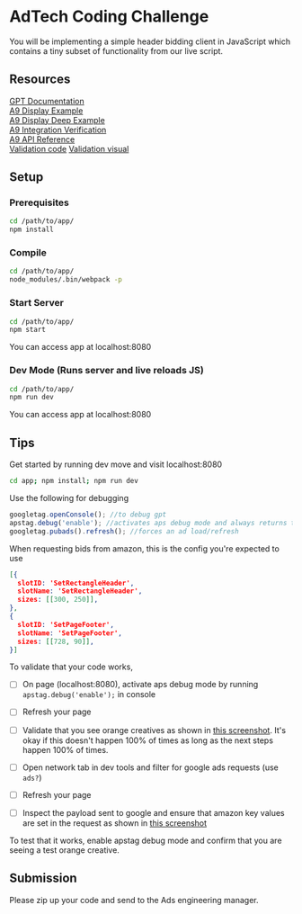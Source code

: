 # AdTech Coding Challenge
You will be implementing a simple header bidding client in JavaScript which contains a tiny subset of functionality from our live script.

## Resources
[GPT Documentation](https://developers.google.com/doubleclick-gpt/)  
[A9 Display Example](/images/a9_display_example.png)  
[A9 Display Deep Example](/images/a9_display_deep_example.png)  
[A9 Integration Verification](/images/a9_integration_verification.png)  
[A9 API Reference](/images/a9_api_reference.png)  
[Validation code](/images/validation.png)
[Validation visual](/images/visual-validation.png)

## Setup

### Prerequisites

```bash
cd /path/to/app/
npm install
```

### Compile

```bash
cd /path/to/app/
node_modules/.bin/webpack -p
```

### Start Server

```bash
cd /path/to/app/
npm start
```
You can access app at localhost:8080
### Dev Mode (Runs server and live reloads JS)

```bash
cd /path/to/app/
npm run dev
```
You can access app at localhost:8080
## Tips

Get started by running dev move and visit localhost:8080
```bash
cd app; npm install; npm run dev
```

Use the following for debugging
```javascript
googletag.openConsole(); //to debug gpt
apstag.debug('enable'); //activates aps debug mode and always returns test creative
googletag.pubads().refresh(); //forces an ad load/refresh
```

When requesting bids from amazon, this is the config you're expected to use
```json
[{
  slotID: 'SetRectangleHeader',
  slotName: 'SetRectangleHeader',
  sizes: [[300, 250]],
}, 
{
  slotID: 'SetPageFooter',
  slotName: 'SetPageFooter',
  sizes: [[728, 90]],
}]
```

To validate that your code works,
- [ ] On page (localhost:8080), activate aps debug mode by running `apstag.debug('enable');` in console
- [ ] Refresh your page
- [ ] Validate that you see orange creatives as shown in [this screenshot](/images/visual-validation.png). It's okay if this doesn't happen 100% of times as long as the next steps happen 100% of times.
- [ ] Open network tab in dev tools and filter for google ads requests (use `ads?`)
- [ ] Refresh your page
- [ ] Inspect the payload sent to google and ensure that amazon key values are set in the request as shown in [this screenshot](/images/validation.png)  


To test that it works, enable apstag debug mode and confirm that you are seeing a test orange creative.

## Submission

Please zip up your code and send to the Ads engineering manager.
